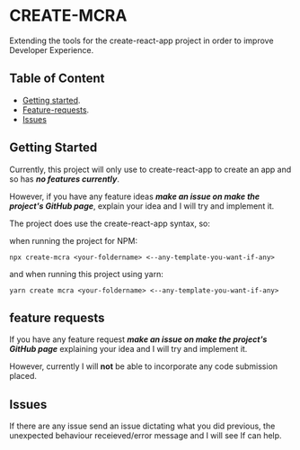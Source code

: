 # **CREATE-MCRA**

Extending the tools for the create-react-app project in order to improve Developer Experience.

## Table of Content

* [Getting started](#getting-started).
* [Feature-requests](#feature-requests).
* [Issues](#issues)

## **Getting Started**

Currently, this project will only use to create-react-app to create an app and so has **_no features currently_**. 

However, if you have any feature ideas **_make an issue on make the project's GitHub page_**, explain your idea and I will try and implement it.

The project does use the create-react-app syntax, so:

when running the project for NPM:

    npx create-mcra <your-foldername> <--any-template-you-want-if-any>

and when running this project using yarn:

    yarn create mcra <your-foldername> <--any-template-you-want-if-any>

## **feature requests**

If you have any feature request **_make an issue on make the project's GitHub page_** explaining your idea and I will try and implement it.

However, currently I will **not** be able to incorporate any code submission placed.

## **Issues**

If there are any issue send an issue dictating what you did previous, the unexpected behaviour receieved/error message and I will see If can help.